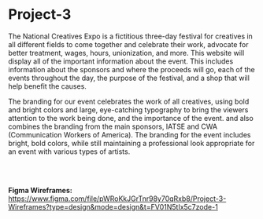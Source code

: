 # Project-3
 
The National Creatives Expo is a fictitious three-day festival for creatives in all different fields to come together and celebrate their work, advocate for better treatment, wages, hours, unionization, and more. This website will display all of the important information about the event. This includes information about the sponsors and where the proceeds will go, each of the events throughout the day, the purpose of the festival, and a shop that will help benefit the causes. 

The branding for our event celebrates the work of all creatives, using bold and bright colors and large, eye-catching typography to bring the viewers attention to the work being done, and the importance of the event. and also combines the branding from the main sponsors, IATSE and CWA (Communication Workers of America). The branding for the event includes bright, bold colors, while still maintaining a professional look appropriate for an event with various types of artists. 

<br>
<br>

<b>Figma Wireframes:</b> https://www.figma.com/file/pWRoKkJGrTnr98y70qRxb8/Project-3-Wireframes?type=design&mode=design&t=FV01N5tIx5c7zode-1